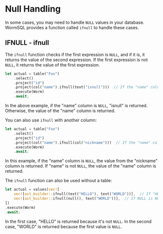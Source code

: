 # Null Handling 

In some cases, you may need to handle `NULL` values in your database. WormSQL provides a function called `ifnull` to handle these cases.

## IFNULL - ifnull

The `ifnull` function checks if the first expression is `NULL`, and if it is, it returns the value of the second expression. If the first expression is not `NULL`, it returns the value of the first expression.

```rust
let actual = table("Foo")
    .select()
    .project("id")
    .project(col("name").ifnull(text("isnull")))  // If the "name" column is NULL, replace it with "isnull"
    .execute(Worm)
    .await;
```

In the above example, if the "name" column is `NULL`, "isnull" is returned. Otherwise, the value of the "name" column is returned.

You can also use `ifnull` with another column:

```rust
let actual = table("Foo")
    .select()
    .project("id")
    .project(col("name").ifnull(col("nickname")))  // If the "name" column is NULL, replace it with the value from the "nickname" column
    .execute(Worm)
    .await;
```

In this example, if the "name" column is `NULL`, the value from the "nickname" column is returned. If "name" is not `NULL`, the value of the "name" column is returned.

The `ifnull` function can also be used without a table:

```rust
let actual = values(vec![
    vec![ast_builder::ifnull(text("HELLO"), text("WORLD"))],  // If "HELLO" is NULL (it's not), return "WORLD". Otherwise, return "HELLO".
    vec![ast_builder::ifnull(null(), text("WORLD"))],  // If NULL is NULL (it is), return "WORLD".
])
.execute(Worm)
.await;
```

In the first case, "HELLO" is returned because it's not `NULL`. In the second case, "WORLD" is returned because the first value is `NULL`.